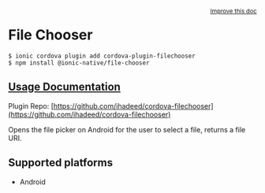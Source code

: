 <a style="float:right;font-size:12px;" href="http://github.com/ionic-team/ionic-native/edit/master/src/@ionic-native/plugins/file-chooser/index.ts#L8">
  Improve this doc
</a>

# File Chooser

```
$ ionic cordova plugin add cordova-plugin-filechooser
$ npm install @ionic-native/file-chooser
```

## [Usage Documentation](https://ionicframework.com/docs/native/file-chooser/)

Plugin Repo: [https://github.com/ihadeed/cordova-filechooser](https://github.com/ihadeed/cordova-filechooser)

Opens the file picker on Android for the user to select a file, returns a file URI.

## Supported platforms
- Android



